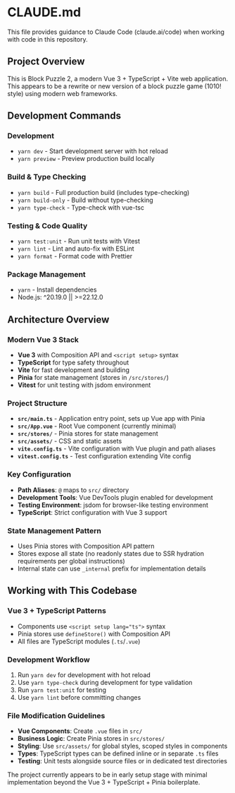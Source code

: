 # CLAUDE.md

This file provides guidance to Claude Code (claude.ai/code) when working with code in this repository.

## Project Overview

This is Block Puzzle 2, a modern Vue 3 + TypeScript + Vite web application. This appears to be a rewrite or new version of a block puzzle game (1010! style) using modern web frameworks.

## Development Commands

### Development
- `yarn dev` - Start development server with hot reload
- `yarn preview` - Preview production build locally

### Build & Type Checking
- `yarn build` - Full production build (includes type-checking)
- `yarn build-only` - Build without type-checking
- `yarn type-check` - Type-check with vue-tsc

### Testing & Code Quality
- `yarn test:unit` - Run unit tests with Vitest
- `yarn lint` - Lint and auto-fix with ESLint
- `yarn format` - Format code with Prettier

### Package Management
- `yarn` - Install dependencies
- Node.js: ^20.19.0 || >=22.12.0

## Architecture Overview

### Modern Vue 3 Stack
- **Vue 3** with Composition API and `<script setup>` syntax
- **TypeScript** for type safety throughout
- **Vite** for fast development and building
- **Pinia** for state management (stores in `/src/stores/`)
- **Vitest** for unit testing with jsdom environment

### Project Structure
- **`src/main.ts`** - Application entry point, sets up Vue app with Pinia
- **`src/App.vue`** - Root Vue component (currently minimal)
- **`src/stores/`** - Pinia stores for state management
- **`src/assets/`** - CSS and static assets
- **`vite.config.ts`** - Vite configuration with Vue plugin and path aliases
- **`vitest.config.ts`** - Test configuration extending Vite config

### Key Configuration
- **Path Aliases**: `@` maps to `src/` directory
- **Development Tools**: Vue DevTools plugin enabled for development
- **Testing Environment**: jsdom for browser-like testing environment
- **TypeScript**: Strict configuration with Vue 3 support

### State Management Pattern
- Uses Pinia stores with Composition API pattern
- Stores expose all state (no readonly states due to SSR hydration requirements per global instructions)
- Internal state can use `_internal` prefix for implementation details

## Working with This Codebase

### Vue 3 + TypeScript Patterns
- Components use `<script setup lang="ts">` syntax
- Pinia stores use `defineStore()` with Composition API
- All files are TypeScript modules (`.ts`/`.vue`)

### Development Workflow
1. Run `yarn dev` for development with hot reload
2. Use `yarn type-check` during development for type validation
3. Run `yarn test:unit` for testing
4. Use `yarn lint` before committing changes

### File Modification Guidelines
- **Vue Components**: Create `.vue` files in `src/`
- **Business Logic**: Create Pinia stores in `src/stores/`
- **Styling**: Use `src/assets/` for global styles, scoped styles in components
- **Types**: TypeScript types can be defined inline or in separate `.ts` files
- **Testing**: Unit tests alongside source files or in dedicated test directories

The project currently appears to be in early setup stage with minimal implementation beyond the Vue 3 + TypeScript + Pinia boilerplate.